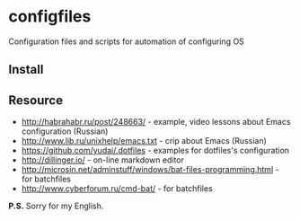 # configfiles

Configuration files and scripts for automation of configuring OS

## Install

## Resource

* http://habrahabr.ru/post/248663/ - example, video lessons about Emacs configuration (Russian)
* http://www.lib.ru/unixhelp/emacs.txt - crip about Emacs (Russian)
* https://github.com/yudai/.dotfiles - examples for dotfiles's configuration
* http://dillinger.io/ - on-line markdown editor
* http://microsin.net/adminstuff/windows/bat-files-programming.html - for batchfiles
* http://www.cyberforum.ru/cmd-bat/ - for batchfiles


**P.S.** Sorry for my English.